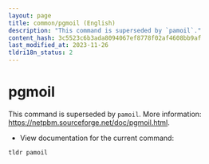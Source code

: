 ```yaml
---
layout: page
title: common/pgmoil (English)
description: "This command is superseded by `pamoil`."
content_hash: 3c5523c6b3ada8094067ef8778f02af4608bb9af
last_modified_at: 2023-11-26
tldri18n_status: 2
---
```

# pgmoil

This command is superseded by `pamoil`.
More information: <https://netpbm.sourceforge.net/doc/pgmoil.html>.

- View documentation for the current command:

`tldr pamoil`
